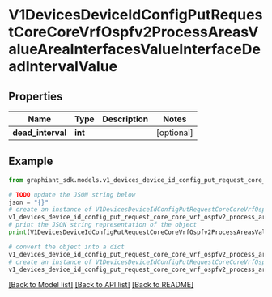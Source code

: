 # V1DevicesDeviceIdConfigPutRequestCoreCoreVrfOspfv2ProcessAreasValueAreaInterfacesValueInterfaceDeadIntervalValue


## Properties

Name | Type | Description | Notes
------------ | ------------- | ------------- | -------------
**dead_interval** | **int** |  | [optional] 

## Example

```python
from graphiant_sdk.models.v1_devices_device_id_config_put_request_core_core_vrf_ospfv2_process_areas_value_area_interfaces_value_interface_dead_interval_value import V1DevicesDeviceIdConfigPutRequestCoreCoreVrfOspfv2ProcessAreasValueAreaInterfacesValueInterfaceDeadIntervalValue

# TODO update the JSON string below
json = "{}"
# create an instance of V1DevicesDeviceIdConfigPutRequestCoreCoreVrfOspfv2ProcessAreasValueAreaInterfacesValueInterfaceDeadIntervalValue from a JSON string
v1_devices_device_id_config_put_request_core_core_vrf_ospfv2_process_areas_value_area_interfaces_value_interface_dead_interval_value_instance = V1DevicesDeviceIdConfigPutRequestCoreCoreVrfOspfv2ProcessAreasValueAreaInterfacesValueInterfaceDeadIntervalValue.from_json(json)
# print the JSON string representation of the object
print(V1DevicesDeviceIdConfigPutRequestCoreCoreVrfOspfv2ProcessAreasValueAreaInterfacesValueInterfaceDeadIntervalValue.to_json())

# convert the object into a dict
v1_devices_device_id_config_put_request_core_core_vrf_ospfv2_process_areas_value_area_interfaces_value_interface_dead_interval_value_dict = v1_devices_device_id_config_put_request_core_core_vrf_ospfv2_process_areas_value_area_interfaces_value_interface_dead_interval_value_instance.to_dict()
# create an instance of V1DevicesDeviceIdConfigPutRequestCoreCoreVrfOspfv2ProcessAreasValueAreaInterfacesValueInterfaceDeadIntervalValue from a dict
v1_devices_device_id_config_put_request_core_core_vrf_ospfv2_process_areas_value_area_interfaces_value_interface_dead_interval_value_from_dict = V1DevicesDeviceIdConfigPutRequestCoreCoreVrfOspfv2ProcessAreasValueAreaInterfacesValueInterfaceDeadIntervalValue.from_dict(v1_devices_device_id_config_put_request_core_core_vrf_ospfv2_process_areas_value_area_interfaces_value_interface_dead_interval_value_dict)
```
[[Back to Model list]](../README.md#documentation-for-models) [[Back to API list]](../README.md#documentation-for-api-endpoints) [[Back to README]](../README.md)


